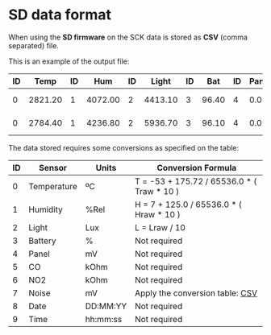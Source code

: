 SD data format
==============

When using the **SD firmware** on the SCK data is stored as **CSV** (comma separated) file.

This is an example of the output file:

| ID | Temp    | ID| Hum     | ID| Light   | ID| Bat   | ID| Panel| ID| CO     | ID| NO2  | ID| Noise| Date       | Time    | 
| -- | ------- | - | ------- | - | ------- | - | ----- | - | ---- | - | ------ | - | ---- | - | ---- | ---------- | ------- |
| 0  | 2821.20 | 1 | 4072.00 | 2 | 4413.10 | 3 | 96.40 | 4 | 0.00 | 5 | 94.67  | 6 | 0.65 | 7 | 5.23 | 2000-01-01 | 00:00:02|
| 0  | 2784.40 | 1 | 4236.80 | 2 | 5936.70 | 3 | 96.10 | 4 | 0.00 | 5 | 278.27 | 6 | 1.05 | 7 | 2.39 | 2000-01-01 | 00:00:02|


The data stored requires some conversions as specified on the table:

| ID  | Sensor       | Units | Conversion Formula                                 
|-----|--------------|-------|---------------------------------------------|
| 0   | Temperature  | ºC    |  T = -53 + 175.72 / 65536.0 * ( Traw * 10 ) |
| 1   | Humidity     | %Rel  |  H =   7 + 125.0  / 65536.0 * ( Hraw * 10 ) |
| 2   | Light        | Lux   |  L = Lraw / 10                              |
| 3   | Battery      | %     |  Not required                               |
| 4   | Panel        | mV    |  Not required                               |                                             
| 5   | CO      	  | kOhm  |  Not required                               |                                            
| 6   | NO2          | kOhm  |  Not required                               |                               
| 7   | Noise        | mV    |  Apply the conversion table: [CSV](https://gist.github.com/pral2a/d767cc45874361fd38bf) 
| 8   | Date         | DD:MM:YY |  Not required                            |                             
| 9   | Time         | hh:mm:ss |  Not required                            |                            






